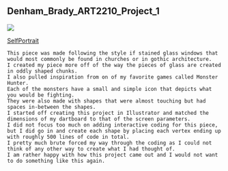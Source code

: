 ## Denham_Brady_ART2210_Project_1

![](https://github.com/creativeCodingART2210Fall2019Section2/Denham_Brady_ART2210/blob/master/Brady_Denham_Project_1/Stained_Glass.jpg)

[SelfPortrait](https://bdenha3.github.io/Denham_Brady_ART2210/Brady_Denham_Project_1/SelfPortrait.html)


	This piece was made following the style if stained glass windows that would most commonly be found in churches or in gothic architecture.
    I created my piece more off of the way the pieces of glass are created in oddly shaped chunks.
    I also pulled inspiration from on of my favorite games called Monster Hunter.
    Each of the monsters have a small and simple icon that depicts what you would be fighting.
    They were also made with shapes that were almost touching but had spaces in-between the shapes.
	I started off creating this project in Illustrator and matched the dimensions of my dartboard to that of the screen parameters.
    I did not focus too much on adding interactive coding for this piece, but I did go in and create each shape by placing each vertex ending up with roughly 500 lines of code in total.
    I pretty much brute forced my way through the coding as I could not think of any other way to create what I had thought of.
    I am rather happy with how this project came out and I would not want to do something like this again.